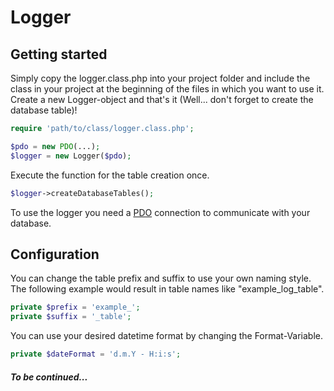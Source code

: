 # Logger

## Getting started
Simply copy the logger.class.php into your project folder and include the class in your project at the beginning of the files in which you want to use it.
Create a new Logger-object and that's it (Well... don't forget to create the database table)!

```php
require 'path/to/class/logger.class.php';

$pdo = new PDO(...);
$logger = new Logger($pdo);
```

Execute the function for the table creation once.

```php
$logger->createDatabaseTables();
```

To use the logger you need a [PDO](http://php.net/manual/en/pdo.connections.php) connection to communicate with your database.

## Configuration
You can change the table prefix and suffix to use your own naming style.
The following example would result in table names like "example_log_table".

```php
private $prefix = 'example_';
private $suffix = '_table';
```

You can use your desired datetime format by changing the Format-Variable.

```php
private $dateFormat = 'd.m.Y - H:i:s';
```

##### To be continued...

